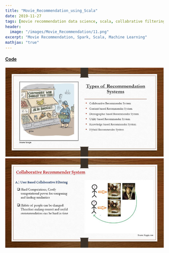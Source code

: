 ```yaml
---
title: "Movie_Recommendation_using_Scala"
date: 2019-11-27
tags: [movie recommendation data science, scala, collabrative filtering]
header:
  image: "/images/Movie_Recommendation/11.png"
excerpt: "Movie Recommendation, Spark, Scala, Machine Learning"
mathjax: "true"
---
```

#### [Code](https://databricks-prod-cloudfront.cloud.databricks.com/public/4027ec902e239c93eaaa8714f173bcfc/8388132873207545/873644296293014/2617543751557080/latest.html)

![Test Image 1](https://github.com/IDvarma/IDvarma.github.io/blob/master/images/Movie_Recommendation/1.png)
![Test Image 2](https://github.com/IDvarma/IDvarma.github.io/blob/master/images/Movie_Recommendation/2.png "Logo Title Text 1")


